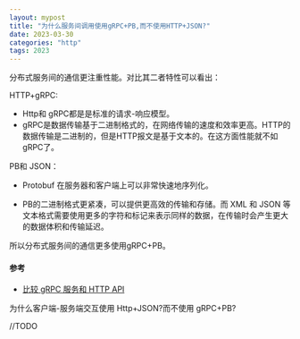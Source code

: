 ```yaml
---
layout: mypost
title: "为什么服务间调用使用gRPC+PB,而不使用HTTP+JSON?"
date: 2023-03-30
categories: "http"
tags: 2023
---
```


分布式服务间的通信更注重性能。对比其二者特性可以看出：

HTTP+gRPC:

- Http和 gRPC都是是标准的请求-响应模型。
- gRPC是数据传输基于二进制格式的，在网络传输的速度和效率更高。HTTP的数据传输是二进制的，但是HTTP报文是基于文本的。在这方面性能就不如 gRPC了。

PB和 JSON：

- Protobuf 在服务器和客户端上可以非常快速地序列化。

- PB的二进制格式更紧凑，可以提供更高效的传输和存储。而 XML 和 JSON 等文本格式需要使用更多的字符和标记来表示同样的数据，在传输时会产生更大的数据体积和传输延迟。

所以分布式服务间的通信更多使用gRPC+PB。



#### 参考

- [比较 gRPC 服务和 HTTP API](https://learn.microsoft.com/zh-cn/aspnet/core/grpc/comparison?view=aspnetcore-6.0)

为什么客户端-服务端交互使用 Http+JSON?而不使用 gRPC+PB?

//TODO